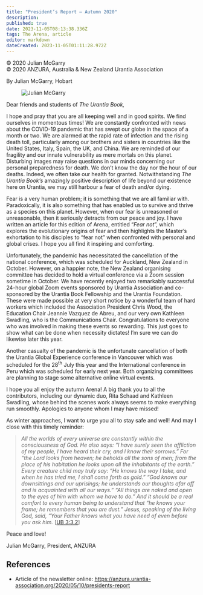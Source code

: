 ```yaml
---
title: "President’s Report – Autumn 2020"
description: 
published: true
date: 2023-11-05T08:13:38.336Z
tags: The Arena, article
editor: markdown
dateCreated: 2023-11-05T01:11:28.972Z
---
```


<p class="v-card v-sheet theme--light grey lighten-3 px-2">© 2020 Julian McGarry<br>© 2020 ANZURA, Australia & New Zealand Urantia Association</p>

By Julian McGarry, Hobart

<figure id="Figure_1" class="image urantiapedia image-style-align-left">
<img src="/image/article/The_Arena/Julian-McGarry-150x150.jpg" alt="Julian McGarry">
</figure>

Dear friends and students of _The Urantia Book,_

I hope and pray that you are all keeping well and in good spirits. We find ourselves in momentous times! We are constantly confronted with news about the COVID-19 pandemic that has swept our globe in the space of a month or two. We are alarmed at the rapid rate of infection and the rising death toll, particularly among our brothers and sisters in countries like the United States, Italy, Spain, the UK, and China. We are reminded of our fragility and our innate vulnerability as mere mortals on this planet. Disturbing images may raise questions in our minds concerning our personal preparedness for death. We don’t know the day nor the hour of our deaths. Indeed, we often take our health for granted. Notwithstanding _The Urantia Book’s_ amazingly positive description of life beyond our existence here on Urantia, we may still harbour a fear of death and/or dying.

Fear is a very human problem; it is something that we are all familiar with. Paradoxically, it is also something that has enabled us to survive and thrive as a species on this planet. However, when our fear is unreasoned or unreasonable, then it seriously detracts from our peace and joy. I have written an article for this edition of Arena, entitled “_Fear not_”, which explores the evolutionary origins of fear and then highlights the Master’s exhortation to his disciples to “fear not” when confronted with personal and global crises. I hope you all find it inspiring and comforting.

Unfortunately, the pandemic has necessitated the cancellation of the national conference, which was scheduled for Auckland, New Zealand in October. However, on a happier note, the New Zealand organising committee has decided to hold a virtual conference via a Zoom session sometime in October. We have recently enjoyed two remarkably successful 24-hour global Zoom events sponsored by Urantia Association and co-sponsored by the Urantia Book Fellowship and the Urantia Foundation. These were made possible at very short notice by a wonderful team of hard workers which included the Association President Chris Wood, the Education Chair Jeannie Vazquez de Abreu, and our very own Kathleen Swadling, who is the Communications Chair. Congratulations to everyone who was involved in making these events so rewarding. This just goes to show what can be done when necessity dictates! I’m sure we can do likewise later this year.

Another casualty of the pandemic is the unfortunate cancellation of both the Urantia Global Experience conference in Vancouver which was scheduled for the 28<sup>th</sup> July this year and the International conference in Peru which was scheduled for early next year. Both organizing committees are planning to stage some alternative online virtual events.

I hope you all enjoy the autumn Arena! A big thank you to all the contributors, including our dynamic duo, Rita Schaad and Kathleen Swadling, whose behind the scenes work always seems to make everything run smoothly. Apologies to anyone whom I may have missed!

As winter approaches, I want to urge you all to stay safe and well! And may I close with this timely reminder:
<br style="clear:both;"/>

> _All the worlds of every universe are constantly within the consciousness of God. He also says: “I have surely seen the affliction of my people, I have heard their cry, and I know their sorrows.” For “the Lord looks from heaven; he beholds all the sons of men; from the place of his habitation he looks upon all the inhabitants of the earth.” Every creature child may truly say: “He knows the way I take, and when he has tried me, I shall come forth as gold.” “God knows our downsittings and our uprisings; he understands our thoughts afar off and is acquainted with all our ways.” “All things are naked and open to the eyes of him with whom we have to do.” And it should be a real comfort to every human being to understand that “he knows your frame; he remembers that you are dust.” Jesus, speaking of the living God, said, “Your Father knows what you have need of even before you ask him._ [[UB 3:3.2](/en/The_Urantia_Book/3#p3_2)]

Peace and love!

Julian McGarry,
President, ANZURA

## References

- Article of the newsletter online: https://anzura.urantia-association.org/2020/05/10/presidents-report
